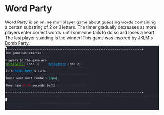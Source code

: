 # Word Party
Word Party is an online multiplayer game about guessing words containing a certain substring of 2 or 3 letters. The timer gradually decreases as more players enter correct words, until someone fails to do so and loses a heart. The last player standing is the winner!
This game was inspired by JKLM's Bomb Party.
![game preview](preview_img.png)
